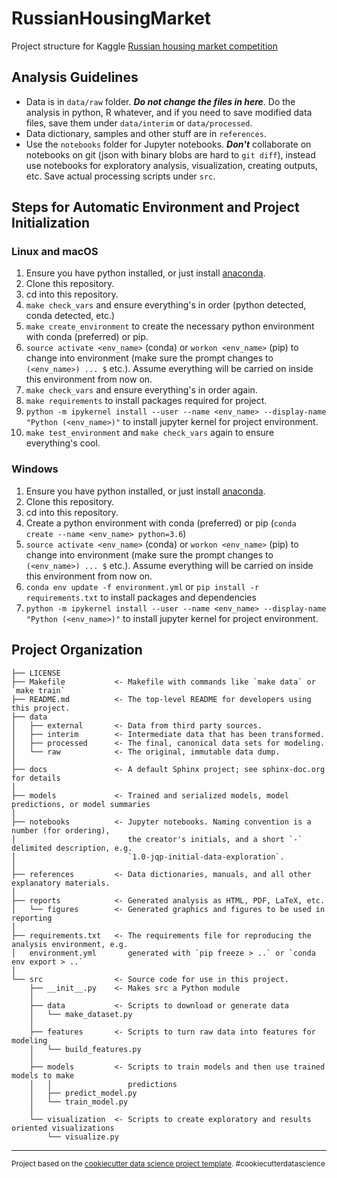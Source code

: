 RussianHousingMarket
==============================

Project structure for Kaggle [Russian housing market competition](https://www.kaggle.com/c/sberbank-russian-housing-market)

Analysis Guidelines
-------------

- Data is in `data/raw` folder. _**Do not change the files in here**_. Do the analysis in python, R whatever, and if you need to save modified data files, save them under `data/interim` or `data/processed`.
- Data dictionary, samples and other stuff are in `references`.
- Use the `notebooks` folder for Jupyter notebooks. _**Don't**_ collaborate on notebooks on git (json with binary blobs are hard to `git diff`), instead use notebooks for exploratory analysis, visualization, creating outputs, etc. Save actual processing scripts under `src`.

Steps for Automatic Environment and Project Initialization
-------------

### Linux and macOS

1. Ensure you have python installed, or just install [anaconda](https://www.continuum.io/downloads).
2. Clone this repository.
3. cd into this repository.
4. `make check_vars` and ensure everything's in order (python detected, conda detected, etc.)
6. `make create_environment` to create the necessary python environment with conda (preferred) or pip.
6. `source activate <env_name>` (conda) or `workon <env_name>` (pip) to change into environment (make sure the prompt changes to `(<env_name>) ... $` etc.). Assume everything will be carried on inside this environment from now on.
7. `make check_vars` and ensure everything's in order again.
8. `make requirements` to install packages required for project.
9. `python -m ipykernel install --user --name <env_name> --display-name "Python (<env_name>)"` to install jupyter kernel for project environment.
10. `make test_environment` and `make check_vars` again to ensure everything's cool.

### Windows

1. Ensure you have python installed, or just install [anaconda](https://www.continuum.io/downloads).
2. Clone this repository.
3. cd into this repository.
4. Create a python environment with conda (preferred) or pip (`conda create --name <env_name> python=3.6`)
5. `source activate <env_name>` (conda) or `workon <env_name>` (pip) to change into environment (make sure the prompt changes to `(<env_name>) ... $` etc.). Assume everything will be carried on inside this environment from now on.
6. `conda env update -f environment.yml` or `pip install -r requirements.txt` to install packages and dependencies
8. `python -m ipykernel install --user --name <env_name> --display-name "Python (<env_name>)"` to install jupyter kernel for project environment.

Project Organization
------------

    ├── LICENSE
    ├── Makefile           <- Makefile with commands like `make data` or `make train`
    ├── README.md          <- The top-level README for developers using this project.
    ├── data
    │   ├── external       <- Data from third party sources.
    │   ├── interim        <- Intermediate data that has been transformed.
    │   ├── processed      <- The final, canonical data sets for modeling.
    │   └── raw            <- The original, immutable data dump.
    │
    ├── docs               <- A default Sphinx project; see sphinx-doc.org for details
    │
    ├── models             <- Trained and serialized models, model predictions, or model summaries
    │
    ├── notebooks          <- Jupyter notebooks. Naming convention is a number (for ordering),
    │                         the creator's initials, and a short `-` delimited description, e.g.
    │                         `1.0-jqp-initial-data-exploration`.
    │
    ├── references         <- Data dictionaries, manuals, and all other explanatory materials.
    │
    ├── reports            <- Generated analysis as HTML, PDF, LaTeX, etc.
    │   └── figures        <- Generated graphics and figures to be used in reporting
    │
    ├── requirements.txt   <- The requirements file for reproducing the analysis environment, e.g.
    │   environment.yml       generated with `pip freeze > ..` or `conda env export > ..`
    │
    └── src                <- Source code for use in this project.
        ├── __init__.py    <- Makes src a Python module
        │
        ├── data           <- Scripts to download or generate data
        │   └── make_dataset.py
        │
        ├── features       <- Scripts to turn raw data into features for modeling
        │   └── build_features.py
        │
        ├── models         <- Scripts to train models and then use trained models to make
        │   │                 predictions
        │   ├── predict_model.py
        │   └── train_model.py
        │
        └── visualization  <- Scripts to create exploratory and results oriented visualizations
            └── visualize.py


--------

<p><small>Project based on the <a target="_blank" href="https://drivendata.github.io/cookiecutter-data-science/">cookiecutter data science project template</a>. #cookiecutterdatascience</small></p>
